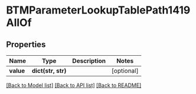 # BTMParameterLookupTablePath1419AllOf

## Properties
Name | Type | Description | Notes
------------ | ------------- | ------------- | -------------
**value** | **dict(str, str)** |  | [optional] 

[[Back to Model list]](../README.md#documentation-for-models) [[Back to API list]](../README.md#documentation-for-api-endpoints) [[Back to README]](../README.md)


